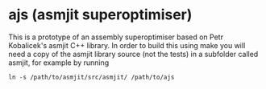 ajs (asmjit superoptimiser)
===========================

This is a prototype of an assembly superoptimiser based on Petr Kobalicek's asmjit C++ library.
In order to build this using make you will need a copy of the asmjit library source (not the tests) in a subfolder called asmjit, for example by running
```
ln -s /path/to/asmjit/src/asmjit/ /path/to/ajs
```
